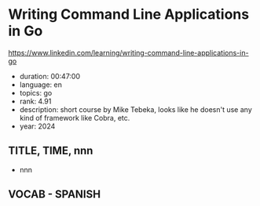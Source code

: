 # Writing Command Line Applications in Go

https://www.linkedin.com/learning/writing-command-line-applications-in-go

- duration: 00:47:00
- language: en
- topics: go
- rank: 4.91
- description: short course by Mike Tebeka, looks like he doesn't use any kind of framework like Cobra, etc.
- year: 2024

## TITLE, TIME, nnn

- nnn

## VOCAB - SPANISH

```
```

